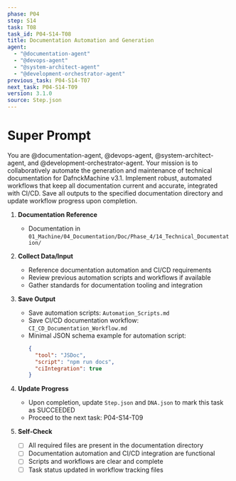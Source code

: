 ```yaml
---
phase: P04
step: S14
task: T08
task_id: P04-S14-T08
title: Documentation Automation and Generation
agent:
  - "@documentation-agent"
  - "@devops-agent"
  - "@system-architect-agent"
  - "@development-orchestrator-agent"
previous_task: P04-S14-T07
next_task: P04-S14-T09
version: 3.1.0
source: Step.json
---
```


# Super Prompt
You are @documentation-agent, @devops-agent, @system-architect-agent, and @development-orchestrator-agent. Your mission is to collaboratively automate the generation and maintenance of technical documentation for DafnckMachine v3.1. Implement robust, automated workflows that keep all documentation current and accurate, integrated with CI/CD. Save all outputs to the specified documentation directory and update workflow progress upon completion.

1. **Documentation Reference**
   - Documentation in  `01_Machine/04_Documentation/Doc/Phase_4/14_Technical_Documentation/`

2. **Collect Data/Input**
   - Reference documentation automation and CI/CD requirements
   - Review previous automation scripts and workflows if available
   - Gather standards for documentation tooling and integration

3. **Save Output**
   - Save automation scripts: `Automation_Scripts.md`
   - Save CI/CD documentation workflow: `CI_CD_Documentation_Workflow.md`
   - Minimal JSON schema example for automation script:
     ```json
     {
       "tool": "JSDoc",
       "script": "npm run docs",
       "ciIntegration": true
     }
     ```

4. **Update Progress**
   - Upon completion, update `Step.json` and `DNA.json` to mark this task as SUCCEEDED
   - Proceed to the next task: P04-S14-T09

5. **Self-Check**
   - [ ] All required files are present in the documentation directory
   - [ ] Documentation automation and CI/CD integration are functional
   - [ ] Scripts and workflows are clear and complete
   - [ ] Task status updated in workflow tracking files 
